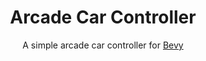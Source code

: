 <div align="center">

# Arcade Car Controller

A simple arcade car controller for [Bevy](https://bevyengine.org/)

</div>
